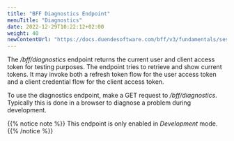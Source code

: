 ```yaml
---
title: "BFF Diagnostics Endpoint"
menuTitle: "Diagnostics"
date: 2022-12-29T10:22:12+02:00
weight: 40
newContentUrl: "https://docs.duendesoftware.com/bff/v3/fundamentals/session/management/diagnostics/"
---
```


The */bff/diagnostics* endpoint returns the current user and client access token for testing purposes. The endpoint tries to retrieve and show current tokens. It may invoke both a refresh token flow for the user access token and a client credential flow for the client access token.

To use the diagnostics endpoint, make a GET request to */bff/diagnostics*. Typically this is done in a browser to diagnose a problem during development.

{{% notice note %}}
This endpoint is only enabled in *Development* mode.
{{% /notice %}}
